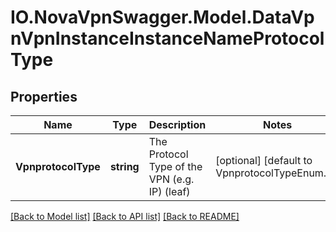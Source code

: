 # IO.NovaVpnSwagger.Model.DataVpnVpnInstanceInstanceNameProtocolType
## Properties

Name | Type | Description | Notes
------------ | ------------- | ------------- | -------------
**VpnprotocolType** | **string** | The Protocol Type of the VPN (e.g. IP) (leaf) | [optional] [default to VpnprotocolTypeEnum.IP]

[[Back to Model list]](../README.md#documentation-for-models) [[Back to API list]](../README.md#documentation-for-api-endpoints) [[Back to README]](../README.md)

